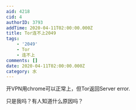 ```yaml
---
aid: 4218
cid: 4
authorID: 3793
addTime: 2020-04-11T02:00:00.000Z
title: Tor连不上2049
tags:
    - '2049'
    - Tor
    - 连不上
comments: []
date: 2020-04-11T02:00:00.000Z
category: 水
---
```


开VPN用chrome可以正常上，但Tor返回Server error.

只是我吗？有人知道什么原因吗？

